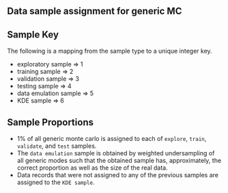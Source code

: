 Data sample assignment for generic MC
---

Sample Key
---
The following is a mapping from the sample type to a unique integer key. 
+ exploratory sample => 1 
+ training sample => 2 
+ validation sample => 3
+ testing sample => 4 
+ data emulation sample => 5
+ KDE sample => 6

Sample Proportions
---
+ 1% of all generic monte carlo is assigned to each of `explore`, `train`, `validate`, and `test` samples. 
+ The `data emulation` sample is obtained by weighted undersampling of all generic modes such that the obtained sample has, approximately, the correct proportion as well as the size of the real data. 
+ Data records that were not assigned to any of the previous samples are assigned to the `KDE sample`. 
